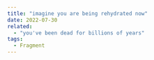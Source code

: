 ```yaml
---
title: "imagine you are being rehydrated now"
date: 2022-07-30
related:
  - "you've been dead for billions of years"
tags:
  - Fragment
---
```

